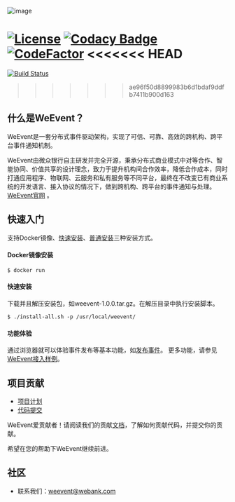 ![image](https://github.com/WeBankFinTech/WeEvent-docs/blob/master/docs/image/weevent-logo.png)

[![License](https://img.shields.io/badge/License-Apache%202.0-green.svg)](https://opensource.org/licenses/Apache-2.0)
[![Codacy Badge](https://api.codacy.com/project/badge/Grade/b7cd883f89d740ca9fe71db35b701018)](https://app.codacy.com/app/cristicmf/WeEvent?utm_source=github.com&utm_medium=referral&utm_content=WeBankFinTech/WeEvent&utm_campaign=Badge_Grade_Settings)
[![CodeFactor](https://www.codefactor.io/repository/github/webankfintech/weevent/badge)](https://www.codefactor.io/repository/github/webankfintech/weevent)
<<<<<<< HEAD
=======
[![Build Status](https://travis-ci.org/WeBankFinTech/WeEvent.svg?branch=master)](https://travis-ci.org/WeBankFinTech/WeEvent)

>>>>>>> ae96f50d8899983b6d1bdaf9ddfb7411b900d163
## 什么是WeEvent？
WeEvent是一套分布式事件驱动架构，实现了可信、可靠、高效的跨机构、跨平台事件通知机制。

WeEvent由微众银行自主研发并完全开源，秉承分布式商业模式中对等合作、智能协同、价值共享的设计理念，致力于提升机构间合作效率，降低合作成本，同时打通应用程序、物联网、云服务和私有服务等不同平台，最终在不改变已有商业系统的开发语言、接入协议的情况下，做到跨机构、跨平台的事件通知与处理。  
[WeEvent官网](http://fintech.webank.com/weevent) 。

## 快速入门
支持Docker镜像、[快速安装](https://weeventdoc.readthedocs.io/zh_CN/latest/install/quickinstall.html)、[普通安装](https://weeventdoc.readthedocs.io/zh_CN/latest/install/module/index.html)三种安装方式。
#### Docker镜像安装
```
$ docker run 
```

#### 快速安装
下载并且解压安装包，如weevent-1.0.0.tar.gz。在解压目录中执行安装脚本。
```
$ ./install-all.sh -p /usr/local/weevent/
```

#### 功能体验
通过浏览器就可以体验事件发布等基本功能，如[发布事件](http://localhost:8080/weevent/rest/publish?topic=test&content=helloevent)。 
更多功能，请参见[WeEvent接入样例](https://github.com/WeBankFinTech/WeEvent/tree/master/weevent-broker/src/test/java/com/webank/weevent/sample)。

## 项目贡献
- [项目计划](https://github.com/WeBankFinTech/WeEvent/wiki/Project-RoadMap)  
- [代码提交](https://github.com/WeBankFinTech/WeEvent/wiki/Project-WorkFlow)  

WeEvent爱贡献者！请阅读我们的贡献[文档](https://github.com/WeBankFinTech/WeEvent/blob/master/CONTRIBUTING.md)，了解如何贡献代码，并提交你的贡献。

希望在您的帮助下WeEvent继续前进。

## 社区
- 联系我们：weevent@webank.com

